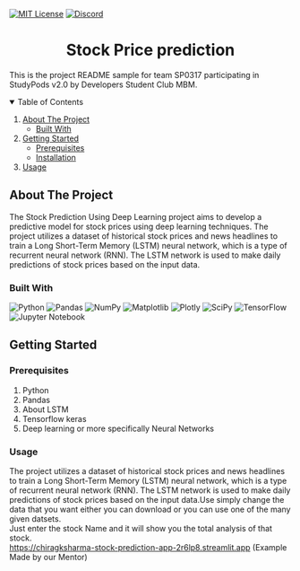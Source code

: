 <!-- PROJECT SHIELDS -->

[![MIT License][license-shield]][license-url]
[![Discord][discord-shield]][discord-url]

<h1 align="center">Stock Price prediction</h1>

This is the project README sample for team SP0317 participating in StudyPods v2.0 by Developers Student Club MBM.

<details open="open">
  <summary>Table of Contents</summary>
  <ol>
    <li>
      <a href="#about-the-project">About The Project</a>
      <ul>
        <li><a href="#built-with">Built With</a></li>
      </ul>
    </li>
    <li>
      <a href="#getting-started">Getting Started</a>
      <ul>
        <li><a href="#prerequisites">Prerequisites</a></li>
        <li><a href="#installation">Installation</a></li>
      </ul>
    </li>
    <li><a href="#usage">Usage</a></li>
  </ol>
</details>

## About The Project

The Stock Prediction Using Deep Learning project aims to develop a predictive model for stock prices using deep learning techniques. The project utilizes a dataset of historical stock prices and news headlines to train a Long Short-Term Memory (LSTM) neural network, which is a type of recurrent neural network (RNN). The LSTM network is used to make daily predictions of stock prices based on the input data.

### Built With

![Python](https://img.shields.io/badge/python-3670A0?style=for-the-badge&logo=python&logoColor=ffdd54) 
![Pandas](https://img.shields.io/badge/pandas-%23150458.svg?style=for-the-badge&logo=pandas&logoColor=white)
![NumPy](https://img.shields.io/badge/numpy-%23013243.svg?style=for-the-badge&logo=numpy&logoColor=white)
![Matplotlib](https://img.shields.io/badge/Matplotlib-%23ffffff.svg?style=for-the-badge&logo=Matplotlib&logoColor=black)
![Plotly](https://img.shields.io/badge/Plotly-%233F4F75.svg?style=for-the-badge&logo=plotly&logoColor=white)
![SciPy](https://img.shields.io/badge/SciPy-%230C55A5.svg?style=for-the-badge&logo=scipy&logoColor=%white)
![TensorFlow](https://img.shields.io/badge/TensorFlow-%23FF6F00.svg?style=for-the-badge&logo=TensorFlow&logoColor=white)
![Jupyter Notebook](https://img.shields.io/badge/jupyter-%23FA0F00.svg?style=for-the-badge&logo=jupyter&logoColor=white)

## Getting Started


### Prerequisites
1. Python
2. Pandas
3. About LSTM 
4. Tensorflow keras 
5. Deep learning or more specifically Neural Networks 

### Usage
The project utilizes a dataset of historical stock prices and news headlines to train a Long Short-Term Memory (LSTM) neural network, which is a type of recurrent neural network (RNN). The LSTM network is used to make daily predictions of stock prices based on the input data.Use simply change the data that you want either you can download or you can use one of the many given datsets.<br>
Just enter the stock Name and it will show you the total analysis of that stock. <br>
https://chiragksharma-stock-prediction-app-2r6lp8.streamlit.app (Example Made by our Mentor)


<!-- MARKDOWN LINKS & IMAGES -->

[license-shield]: https://img.shields.io/github/license/dscmbm/StudyPods-v3.0?style=for-the-badge
[license-url]: https://github.com/dscmbm/StudyPods-v3.0/blob/main/LICENSE
[discord-shield]: https://img.shields.io/discord/864499877723504640?style=for-the-badge
[discord-url]: https://discord.gg/CGmhQpSSZD

